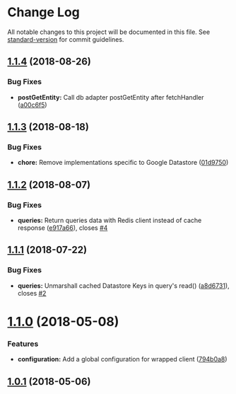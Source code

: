 # Change Log

All notable changes to this project will be documented in this file. See [standard-version](https://github.com/conventional-changelog/standard-version) for commit guidelines.

<a name="1.1.4"></a>
## [1.1.4](https://github.com/sebelga/nsql-cache/compare/v1.1.3...v1.1.4) (2018-08-26)


### Bug Fixes

* **postGetEntity:** Call db adapter postGetEntity after fetchHandler ([a00c6f5](https://github.com/sebelga/nsql-cache/commit/a00c6f5))



<a name="1.1.3"></a>
## [1.1.3](https://github.com/sebelga/nsql-cache/compare/v1.1.2...v1.1.3) (2018-08-18)


### Bug Fixes

* **chore:** Remove implementations specific to Google Datastore ([01d9750](https://github.com/sebelga/nsql-cache/commit/01d9750))



<a name="1.1.2"></a>
## [1.1.2](https://github.com/sebelga/nsql-cache/compare/v1.1.1...v1.1.2) (2018-08-07)


### Bug Fixes

* **queries:** Return queries data with Redis client instead of cache response ([e917a66](https://github.com/sebelga/nsql-cache/commit/e917a66)), closes [#4](https://github.com/sebelga/nsql-cache/issues/4)



<a name="1.1.1"></a>
## [1.1.1](https://github.com/sebelga/nsql-cache/compare/v1.1.0...v1.1.1) (2018-07-22)


### Bug Fixes

* **queries:** Unmarshall cached Datastore Keys in query's read() ([a8d6731](https://github.com/sebelga/nsql-cache/commit/a8d6731)), closes [#2](https://github.com/sebelga/nsql-cache/issues/2)



<a name="1.1.0"></a>
# [1.1.0](https://github.com/sebelga/nsql-cache/compare/v1.0.1...v1.1.0) (2018-05-08)


### Features

* **configuration:** Add a global configuration for wrapped client ([794b0a8](https://github.com/sebelga/nsql-cache/commit/794b0a8))



<a name="1.0.1"></a>
## [1.0.1](https://github.com/sebelga/nsql-cache/compare/v1.0.0...v1.0.1) (2018-05-06)
